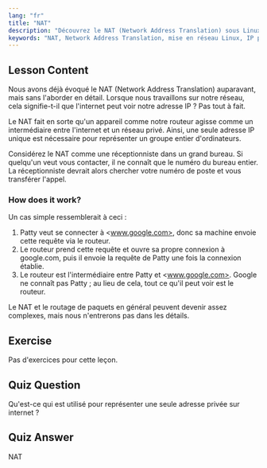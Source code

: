 ```yaml
---
lang: "fr"
title: "NAT"
description: "Découvrez le NAT (Network Address Translation) sous Linux, son fonctionnement et son rôle dans la sécurité réseau. Comprenez les adresses IP privées et publiques. Guide de mise en réseau Linux."
keywords: "NAT, Network Address Translation, mise en réseau Linux, IP privée, IP publique, tutoriel Linux, guide du débutant"
---
```


## Lesson Content

Nous avons déjà évoqué le NAT (Network Address Translation) auparavant, mais sans l'aborder en détail. Lorsque nous travaillons sur notre réseau, cela signifie-t-il que l'internet peut voir notre adresse IP ? Pas tout à fait.

Le NAT fait en sorte qu'un appareil comme notre routeur agisse comme un intermédiaire entre l'internet et un réseau privé. Ainsi, une seule adresse IP unique est nécessaire pour représenter un groupe entier d'ordinateurs.

Considérez le NAT comme une réceptionniste dans un grand bureau. Si quelqu'un veut vous contacter, il ne connaît que le numéro du bureau entier. La réceptionniste devrait alors chercher votre numéro de poste et vous transférer l'appel.

### How does it work?

Un cas simple ressemblerait à ceci :

1. Patty veut se connecter à <www.google.com>, donc sa machine envoie cette requête via le routeur.
2. Le routeur prend cette requête et ouvre sa propre connexion à google.com, puis il envoie la requête de Patty une fois la connexion établie.
3. Le routeur est l'intermédiaire entre Patty et <www.google.com>. Google ne connaît pas Patty ; au lieu de cela, tout ce qu'il peut voir est le routeur.

Le NAT et le routage de paquets en général peuvent devenir assez complexes, mais nous n'entrerons pas dans les détails.

## Exercise

Pas d'exercices pour cette leçon.

## Quiz Question

Qu'est-ce qui est utilisé pour représenter une seule adresse privée sur internet ?

## Quiz Answer

NAT
